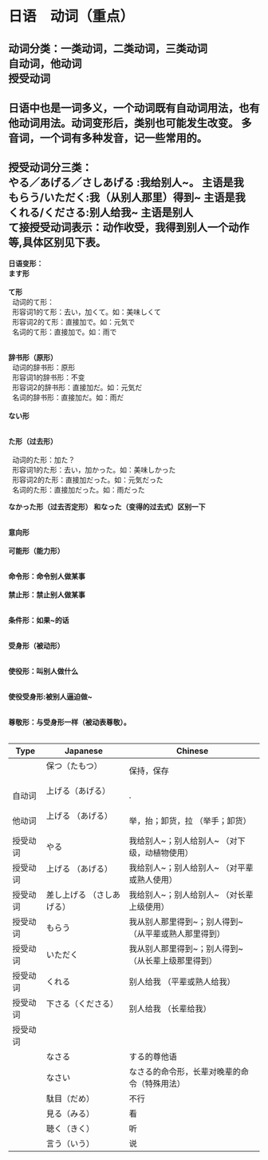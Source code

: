 # 日语　动词（重点）
动词分类：一类动词，二类动词，三类动词
<br>
自动词，他动词
<br>
授受动词
---
日语中也是一词多义，一个动词既有自动词用法，也有他动词用法。动词变形后，类别也可能发生改变。
多音词，一个词有多种发音，记一些常用的。
---
授受动词分三类：
<br>
やる／あげる／さしあげる :我给别人~。   <b>主语是我</b>
<br>
もらう/いただく:我（从别人那里）得到~   <b>主语是我</b>
<br>
くれる/くださる:别人给我~    <b>主语是别人</b>
<br>
<b>て接授受动词表示：动作收受，我得到别人一个动作等,具体区别见下表。</b>
---
<b>日语变形：</b>
<br>
<b>ます形</b>
<br>
<br>
<b>て形</b>
<br>
&nbsp;&nbsp;动词的て形：
<br>
&nbsp;&nbsp;形容词1的て形：去い，加くて。如：美味しくて
<br>
&nbsp;&nbsp;形容词2的て形：直接加で。如：元気で
<br>
&nbsp;&nbsp;名词的て形：直接加で。如：雨で
<br><br>

<b>辞书形（原形）</b>
<br>
&nbsp;&nbsp;动词的辞书形：原形
<br>
&nbsp;&nbsp;形容词1的辞书形：不变
<br>
&nbsp;&nbsp;形容词2的辞书形：直接加だ。如：元気だ
<br>
&nbsp;&nbsp;名词的辞书形：直接加だ。如：雨だ
<br><br>
<b>ない形</b>
<br><br>

<b>た形（过去形）</b>
<br><br>
&nbsp;&nbsp;动词的た形：加た？
<br>
&nbsp;&nbsp;形容词1的た形：去い，加かった。如：美味しかった
<br>
&nbsp;&nbsp;形容词2的た形：直接加だった。如：元気だった
<br>
&nbsp;&nbsp;名词的た形：直接加だった。如：雨だった

<b>なかった形（过去否定形） 和なった（变得的过去式）区别一下</b>
<br><br>


<b>意向形</b>
<br><br>
<b>可能形（能力形）</b>
<br><br>

<b>命令形：命令别人做某事</b>
<br><br>
<b>禁止形：禁止别人做某事</b>
<br><br>

<b>条件形：如果~的话</b>
<br><br>

<b>受身形（被动形）</b>
<br><br>

<b>使役形：叫别人做什么</b>
<br><br>

<b>使役受身形:被别人逼迫做~</b>
<br><br>

<b>尊敬形：与受身形一样（被动表尊敬）。</b>
<br><br>



| Type   | Japanese                                                    | Chinese |
|------------|-----------------------------------------------------------|------------|
|          |   保つ（たもつ） 　　　 |  保持，保存     |
|    自动词      |  上げる（あげる）  　　　 |    .   |
|    他动词      |  上げる （あげる） 　　　 |   举，抬；卸货，拉  （举手；卸货）    |
|    授受动词      |    やる　 　 |  我给别人~；别人给别人~ （对下级，动植物使用）  |
|    授受动词      |    上げる （あげる） 　 |  我给别人~；别人给别人~ （对平辈或熟人使用）   |
|    授受动词      |    差し上げる （さしあげる） 　 |  我给别人~；别人给别人~ （对长辈上级使用）   |
|    授受动词      |   もらう  　 |  我从别人那里得到~；别人得到~  （从平辈或熟人那里得到）  |
|    授受动词      |   いただく  　 |  我从别人那里得到~；别人得到~  （从长辈上级那里得到）  |
|    授受动词      |   くれる  　 |   别人给我 （平辈或熟人给我）    |
|    授受动词      |   下さる（くださる）  　 |  别人给我  （长辈给我）  |
|    授受动词      |     　 |      |
|          |    なさる　　　 | する的尊他语      |
|          |    なさい　　　 |  なさる的命令形，长辈对晚辈的命令（特殊用法）     |
|          |    駄目（だめ）　　 |  不行     |
|          |  見る（みる） | 看      |
|          |    聴く（きく）　　　 |  听     |
|          |    言う（いう）　 |  说     |







